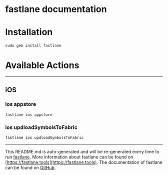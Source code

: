 fastlane documentation
================
# Installation
```
sudo gem install fastlane
```
# Available Actions

----

## iOS
### ios appstore
```
fastlane ios appstore
```

### ios updloadSymbolsToFabric
```
fastlane ios updloadSymbolsToFabric
```


----

This README.md is auto-generated and will be re-generated every time to run [fastlane](https://fastlane.tools).
More information about fastlane can be found on [https://fastlane.tools](https://fastlane.tools).
The documentation of fastlane can be found on [GitHub](https://github.com/fastlane/fastlane/tree/master/fastlane).